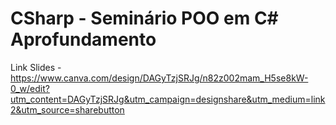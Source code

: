 # CSharp - Seminário POO em C# Aprofundamento


Link Slides - https://www.canva.com/design/DAGyTzjSRJg/n82z002mam_H5se8kW-0_w/edit?utm_content=DAGyTzjSRJg&utm_campaign=designshare&utm_medium=link2&utm_source=sharebutton
